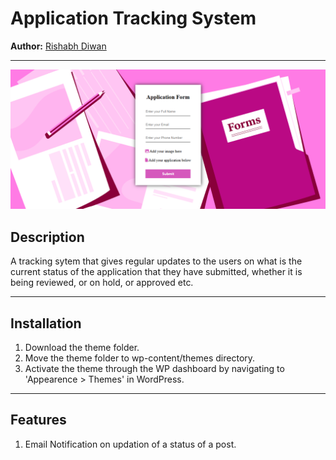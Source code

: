 # Application Tracking System

**Author:** [Rishabh Diwan](https://rishabhdiwan.netlify.app)  

---
![My image](https://github.com/rishabhdiwan/ApplicationTrackingSystem/blob/master/assets/images/screenshot.png)

## Description

A tracking sytem that gives regular updates to the users on what is the current status of the application that they have submitted, whether it is being reviewed, or on hold, or approved etc.

---

## Installation

1. Download the theme folder.
2. Move the theme folder to wp-content/themes directory.
3. Activate the theme through the WP dashboard by navigating to 'Appearence > Themes' in WordPress.

---

## Features

1. Email Notification on updation of a status of a post.